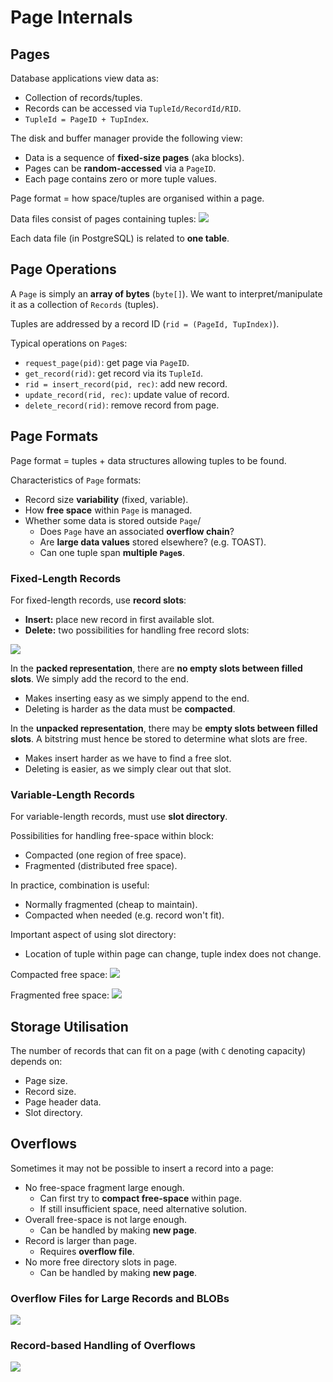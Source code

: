 # Page Internals
## Pages
Database applications view data as:
- Collection of records/tuples.
- Records can be accessed via ``TupleId/RecordId/RID``.
- ``TupleId = PageID + TupIndex``.

The disk and buffer manager provide the following view:
- Data is a sequence of **fixed-size pages** (aka blocks).
- Pages can be **random-accessed** via a ``PageID``.
- Each page contains zero or more tuple values.

Page format = how space/tuples are organised within a page.

Data files consist of pages containing tuples:
![](https://cgi.cse.unsw.edu.au/~cs9315/21T1/lectures/pages/Pics/storage/data-files.png)

Each data file (in PostgreSQL) is related to **one table**.

## Page Operations
A ``Page`` is simply an **array of bytes** (``byte[]``). We want to interpret/manipulate it as a collection of ``Records`` (tuples).

Tuples are addressed by a record ID (``rid = (PageId, TupIndex)``).

Typical operations on ``Page``s:
- ``request_page(pid)``: get page via ``PageID``.
- ``get_record(rid)``: get record via its ``TupleId``.
- ``rid = insert_record(pid, rec)``: add new record.
- ``update_record(rid, rec)``: update value of record.
- ``delete_record(rid)``: remove record from page.

## Page Formats
Page format = tuples + data structures allowing tuples to be found.

Characteristics of ``Page`` formats:
- Record size **variability** (fixed, variable).
- How **free space** within ``Page`` is managed.
- Whether some data is stored outside ``Page``/
    - Does ``Page`` have an associated **overflow chain**?
    - Are **large data values** stored elsewhere? (e.g. TOAST).
    - Can one tuple span **multiple ``Page``s**.

### Fixed-Length Records
For fixed-length records, use **record slots**:
- **Insert:** place new record in first available slot.
- **Delete:** two possibilities for handling free record slots:

![](https://cgi.cse.unsw.edu.au/~cs9315/21T1/lectures/pages/Pics/storage/rec-slots.png)

In the **packed representation**, there are **no empty slots between filled slots**. We simply add the record to the end.
- Makes inserting easy as we simply append to the end.
- Deleting is harder as the data must be **compacted**.

In the **unpacked representation**, there may be **empty slots between filled slots**. A bitstring must hence be stored to determine what slots are free.
- Makes insert harder as we have to find a free slot.
- Deleting is easier, as we simply clear out that slot.

### Variable-Length Records
For variable-length records, must use **slot directory**.

Possibilities for handling free-space within block:
- Compacted (one region of free space).
- Fragmented (distributed free space).

In practice, combination is useful:
- Normally fragmented (cheap to maintain).
- Compacted when needed (e.g. record won't fit).

Important aspect of using slot directory:
- Location of tuple within page can change, tuple index does not change.

Compacted free space:
![](https://cgi.cse.unsw.edu.au/~cs9315/21T1/lectures/pages/Pics/storage/free-list.png)

Fragmented free space:
![](https://cgi.cse.unsw.edu.au/~cs9315/21T1/lectures/pages/Pics/storage/free-list1.png)

## Storage Utilisation
The number of records that can fit on a page (with ``C`` denoting capacity) depends on:
- Page size.
- Record size.
- Page header data.
- Slot directory.

## Overflows
Sometimes it may not be possible to insert a record into a page:
- No free-space fragment large enough.
    - Can first try to **compact free-space** within page.
    - If still insufficient space, need alternative solution.
- Overall free-space is not large enough.
    - Can be handled by making **new page**.
- Record is larger than page.
    - Requires **overflow file**.
- No more free directory slots in page.
    - Can be handled by making **new page**.

### Overflow Files for Large Records and BLOBs
![](https://cgi.cse.unsw.edu.au/~cs9315/21T1/lectures/pages/Pics/storage/ovflow-file.png)

### Record-based Handling of Overflows
![](https://cgi.cse.unsw.edu.au/~cs9315/21T1/lectures/pages/Pics/storage/ovflow-record.png)